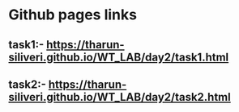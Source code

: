 # Github pages links

## task1:- https://tharun-siliveri.github.io/WT_LAB/day2/task1.html
## task2:- https://tharun-siliveri.github.io/WT_LAB/day2/task2.html
